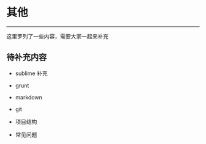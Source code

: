 # 其他

----------------

这里罗列了一些内容，需要大家一起来补充

## 待补充内容

* sublime 补充

* grunt

* markdown

* git

* 项目结构

* 常见问题
